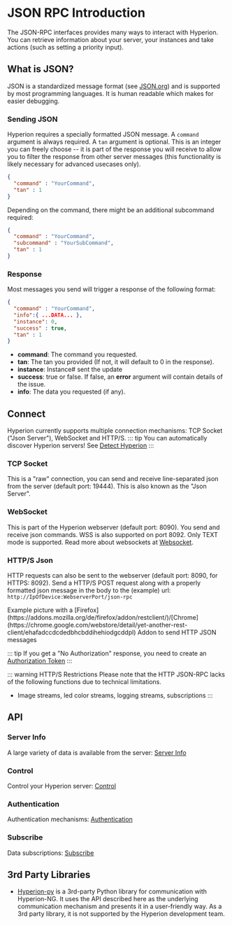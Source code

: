# JSON RPC Introduction
The JSON-RPC interfaces provides many ways to interact with Hyperion. You can retrieve
information about your server, your instances and take actions (such as setting a
priority input).

## What is JSON?
JSON is a standardized message format (see [JSON.org](https://www.json.org/)) and is supported
by most programming languages. It is human readable which makes for easier debugging.

### Sending JSON
Hyperion requires a specially formatted JSON message. A `command` argument is always
required. A `tan` argument is optional. This is an integer you can freely choose -- it is
part of the response you will receive to allow you to filter the response from other server
messages (this functionality is likely necessary for advanced usecases only).

```json
{
  "command" : "YourCommand",
  "tan" : 1
}
```
Depending on the command, there might be an additional subcommand required:
```json
{
  "command" : "YourCommand",
  "subcommand" : "YourSubCommand",
  "tan" : 1
}
```
  
### Response
Most messages you send will trigger a response of the following format:
```json
{
  "command" : "YourCommand",
  "info":{ ...DATA... },
  "instance": 0,  
  "success" : true,
  "tan" : 1
}
```
- **command**: The command you requested.
- **tan**: The tan you provided (If not, it will default to 0 in the response).
- **instance**: Instance# sent the update
- **success**: true or false. If false, an **error** argument will contain details of the issue.
- **info**: The data you requested (if any).

## Connect
Hyperion currently supports multiple connection mechanisms: TCP Socket ("Json Server"), WebSocket and HTTP/S.
::: tip
You can automatically discover Hyperion servers! See [Detect Hyperion](/api/Detect.md)
:::

### TCP Socket
This is a "raw" connection, you can send and receive line-separated json from the server
(default port: 19444). This is also known as the "Json Server".

### WebSocket
This is part of the Hyperion webserver (default port: 8090). You send and receive json
commands. WSS is also supported on port 8092. Only TEXT mode is supported. Read more
about websockets at [Websocket](https://en.wikipedia.org/wiki/WebSocket|).

### HTTP/S Json
HTTP requests can also be sent to the webserver (default port: 8090, for HTTPS: 8092). Send a HTTP/S POST request along with a properly formatted json message in the body to the (example) url: `http://IpOfDevice:WebserverPort/json-rpc`
 
<ImageWrap src="/images/en/http_jsonrpc.jpg" alt="Control Hyperion with HTTP JSON RPC">
Example picture with a [Firefox](https://addons.mozilla.org/de/firefox/addon/restclient/)/[Chrome](https://chrome.google.com/webstore/detail/yet-another-rest-client/ehafadccdcdedbhcbddihehiodgcddpl) Addon to send HTTP JSON messages

</ImageWrap>

::: tip
If you get a "No Authorization" response, you need to create an [Authorization Token](/json/Authentication.md#token-system)
:::

::: warning HTTP/S Restrictions
Please note that the HTTP JSON-RPC lacks of the following functions due to technical limitations.
- Image streams, led color streams, logging streams, subscriptions
:::

## API

### Server Info
A large variety of data is available from the server: [Server Info](/json/ServerInfo.md)
### Control
Control your Hyperion server: [Control](/json/Control.md)
### Authentication
Authentication mechanisms: [Authentication](/json/Authentication.md)
### Subscribe
Data subscriptions: [Subscribe](/json/Subscribe.md)

## 3rd Party Libraries

* [Hyperion-py](https://github.com/dermotduffy/hyperion-py) is a 3rd-party Python
  library for communication with Hyperion-NG. It uses the API described here as the
  underlying communication mechanism and presents it in a user-friendly way. As a 3rd
  party library, it is not supported by the Hyperion development team.
